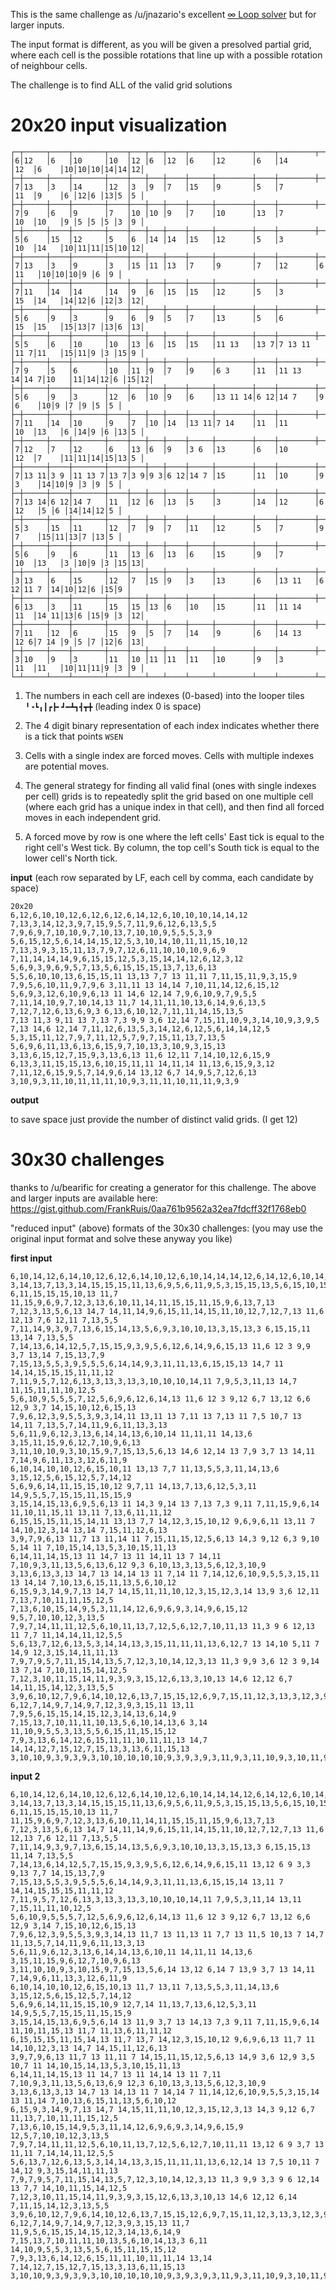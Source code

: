 This is the same challenge as /u/jnazario's excellent [∞ Loop solver](https://www.reddit.com/r/dailyprogrammer/comments/4rug59/20160708_challenge_274_hard_loop_solver/) but for larger inputs.

The input format is different, as you will be given a presolved partial grid, where each cell is the possible rotations that line up with a possible rotation of neighbour cells.

The challenge is to find ALL of the valid grid solutions

# 20x20 input visualization

    ┌─┬─────┬────┬───────┬────┬───┬───┬────┬─────┬────────┬────┬────────┬────┬─────┬──┬──┬──┬──┬──┬──┐
    │6│12   │6   │10     │10  │12 │6  │12  │6    │12      │6   │14      │12  │6    │10│10│10│14│14│12│
    ├─┼─────┼────┼───────┼────┼───┼───┼────┼─────┼────────┼────┼────────┼────┼─────┼──┼──┼──┼──┼──┼──┤
    │7│13   │3   │14     │12  │3  │9  │7   │15   │9       │5   │7       │11  │9    │6 │12│6 │13│5 │5 │
    ├─┼─────┼────┼───────┼────┼───┼───┼────┼─────┼────────┼────┼────────┼────┼─────┼──┼──┼──┼──┼──┼──┤
    │7│9    │6   │9      │7   │10 │10 │9   │7    │10      │13  │7       │10  │10   │9 │5 │5 │5 │3 │9 │
    ├─┼─────┼────┼───────┼────┼───┼───┼────┼─────┼────────┼────┼────────┼────┼─────┼──┼──┼──┼──┼──┼──┤
    │5│6    │15  │12     │5   │6  │14 │14  │15   │12      │5   │3       │10  │14   │10│11│11│15│10│12│
    ├─┼─────┼────┼───────┼────┼───┼───┼────┼─────┼────────┼────┼────────┼────┼─────┼──┼──┼──┼──┼──┼──┤
    │7│13   │3   │9      │3   │15 │11 │13  │7    │9       │7   │12      │6   │11   │10│10│10│9 │6 │9 │
    ├─┼─────┼────┼───────┼────┼───┼───┼────┼─────┼────────┼────┼────────┼────┼─────┼──┼──┼──┼──┼──┼──┤
    │7│11   │14  │14     │14  │9  │6  │15  │15   │12      │5   │3       │15  │14   │14│12│6 │12│3 │12│
    ├─┼─────┼────┼───────┼────┼───┼───┼────┼─────┼────────┼────┼────────┼────┼─────┼──┼──┼──┼──┼──┼──┤
    │5│6    │9   │3      │9   │6  │9  │5   │7    │13      │5   │6       │15  │15   │15│13│7 │13│6 │13│
    ├─┼─────┼────┼───────┼────┼───┼───┼────┼─────┼────────┼────┼────────┼────┼─────┼──┼──┼──┼──┼──┼──┤
    │5│5    │6   │10     │10  │13 │6  │15  │15   │11 13   │13 7│7 13 11 │11 7│11   │15│11│9 │3 │15│9 │
    ├─┼─────┼────┼───────┼────┼───┼───┼────┼─────┼────────┼────┼────────┼────┼─────┼──┼──┼──┼──┼──┼──┤
    │7│9    │5   │6      │10  │11 │9  │7   │9    │6 3     │11  │11 13 14│14 7│10   │11│14│12│6 │15│12│
    ├─┼─────┼────┼───────┼────┼───┼───┼────┼─────┼────────┼────┼────────┼────┼─────┼──┼──┼──┼──┼──┼──┤
    │5│6    │9   │3      │12  │6  │10 │9   │6    │13 11 14│6 12│14 7    │9   │6    │10│9 │7 │9 │5 │5 │
    ├─┼─────┼────┼───────┼────┼───┼───┼────┼─────┼────────┼────┼────────┼────┼─────┼──┼──┼──┼──┼──┼──┤
    │7│11   │14  │10     │9   │7  │10 │14  │13 11│7 14    │11  │11      │10  │13   │6 │14│9 │6 │13│5 │
    ├─┼─────┼────┼───────┼────┼───┼───┼────┼─────┼────────┼────┼────────┼────┼─────┼──┼──┼──┼──┼──┼──┤
    │7│12   │7   │12     │6   │13 │6  │9   │3 6  │13      │6   │10      │12  │7    │11│11│14│15│13│5 │
    ├─┼─────┼────┼───────┼────┼───┼───┼────┼─────┼────────┼────┼────────┼────┼─────┼──┼──┼──┼──┼──┼──┤
    │7│13 11│3 9 │11 13 7│13 7│3 9│9 3│6 12│14 7 │15      │11  │10      │9   │3    │14│10│9 │3 │9 │5 │
    ├─┼─────┼────┼───────┼────┼───┼───┼────┼─────┼────────┼────┼────────┼────┼─────┼──┼──┼──┼──┼──┼──┤
    │7│13 14│6 12│14 7   │11  │12 │6  │13  │5    │3       │14  │12      │6   │12   │5 │6 │14│14│12│5 │
    ├─┼─────┼────┼───────┼────┼───┼───┼────┼─────┼────────┼────┼────────┼────┼─────┼──┼──┼──┼──┼──┼──┤
    │5│3    │15  │11     │12  │7  │9  │7   │11   │12      │5   │7       │9   │7    │15│11│13│7 │13│5 │
    ├─┼─────┼────┼───────┼────┼───┼───┼────┼─────┼────────┼────┼────────┼────┼─────┼──┼──┼──┼──┼──┼──┤
    │5│6    │9   │6      │11  │13 │6  │13  │6    │15      │9   │7       │10  │13   │3 │10│9 │3 │15│13│
    ├─┼─────┼────┼───────┼────┼───┼───┼────┼─────┼────────┼────┼────────┼────┼─────┼──┼──┼──┼──┼──┼──┤
    │3│13   │6   │15     │12  │7  │15 │9   │3    │13      │6   │13 11   │6 12│11 7 │14│10│12│6 │15│9 │
    ├─┼─────┼────┼───────┼────┼───┼───┼────┼─────┼────────┼────┼────────┼────┼─────┼──┼──┼──┼──┼──┼──┤
    │6│13   │3   │11     │15  │15 │13 │6   │10   │15      │11  │11 14   │11  │14 11│13│6 │15│9 │3 │12│
    ├─┼─────┼────┼───────┼────┼───┼───┼────┼─────┼────────┼────┼────────┼────┼─────┼──┼──┼──┼──┼──┼──┤
    │7│11   │12  │6      │15  │9  │5  │7   │14   │9       │6   │14 13   │12 6│7 14 │9 │5 │7 │12│6 │13│
    ├─┼─────┼────┼───────┼────┼───┼───┼────┼─────┼────────┼────┼────────┼────┼─────┼──┼──┼──┼──┼──┼──┤
    │3│10   │9   │3      │11  │10 │11 │11  │11   │10      │9   │3       │11  │11   │10│11│11│9 │3 │9 │
    └─┴─────┴────┴───────┴────┴───┴───┴────┴─────┴────────┴────┴────────┴────┴─────┴──┴──┴──┴──┴──┴──┘

1. The numbers in each cell are indexes (0-based) into the looper tiles `╹╺┗╻┃┏┣╸┛━┻┓┫┳╋` (leading index 0 is space)

2. The 4 digit binary representation of each index indicates whether there is a tick that points `WSEN`

3. Cells with a single index are forced moves.  Cells with multiple indexes are potential moves.

4. The general strategy for finding all valid final (ones with single indexes per cell) grids is to repeatedly split the grid based on one multiple cell (where each grid has a unique index in that cell), and then find all forced moves in each independent grid.

5. A forced move by row is one where the left cells' East tick is equal to the right cell's West tick.  By column, the top cell's South tick is equal to the lower cell's North tick.

**input**  (each row separated by LF, each cell by comma, each candidate by space)

    20x20
    6,12,6,10,10,12,6,12,6,12,6,14,12,6,10,10,10,14,14,12                
    7,13,3,14,12,3,9,7,15,9,5,7,11,9,6,12,6,13,5,5                       
    7,9,6,9,7,10,10,9,7,10,13,7,10,10,9,5,5,5,3,9                        
    5,6,15,12,5,6,14,14,15,12,5,3,10,14,10,11,11,15,10,12                
    7,13,3,9,3,15,11,13,7,9,7,12,6,11,10,10,10,9,6,9                     
    7,11,14,14,14,9,6,15,15,12,5,3,15,14,14,12,6,12,3,12                 
    5,6,9,3,9,6,9,5,7,13,5,6,15,15,15,13,7,13,6,13                       
    5,5,6,10,10,13,6,15,15,11 13,13 7,7 13 11,11 7,11,15,11,9,3,15,9     
    7,9,5,6,10,11,9,7,9,6 3,11,11 13 14,14 7,10,11,14,12,6,15,12         
    5,6,9,3,12,6,10,9,6,13 11 14,6 12,14 7,9,6,10,9,7,9,5,5              
    7,11,14,10,9,7,10,14,13 11,7 14,11,11,10,13,6,14,9,6,13,5            
    7,12,7,12,6,13,6,9,3 6,13,6,10,12,7,11,11,14,15,13,5                 
    7,13 11,3 9,11 13 7,13 7,3 9,9 3,6 12,14 7,15,11,10,9,3,14,10,9,3,9,5
    7,13 14,6 12,14 7,11,12,6,13,5,3,14,12,6,12,5,6,14,14,12,5           
    5,3,15,11,12,7,9,7,11,12,5,7,9,7,15,11,13,7,13,5                     
    5,6,9,6,11,13,6,13,6,15,9,7,10,13,3,10,9,3,15,13                     
    3,13,6,15,12,7,15,9,3,13,6,13 11,6 12,11 7,14,10,12,6,15,9           
    6,13,3,11,15,15,13,6,10,15,11,11 14,11,14 11,13,6,15,9,3,12          
    7,11,12,6,15,9,5,7,14,9,6,14 13,12 6,7 14,9,5,7,12,6,13              
    3,10,9,3,11,10,11,11,11,10,9,3,11,11,10,11,11,9,3,9                  
    

**output**

to save space just provide the number of distinct valid grids.  (I get 12)

# 30x30 challenges

thanks to /u/bearific for creating a generator for this challenge.  The above and larger inputs are available here:    
https://gist.github.com/FrankRuis/0aa761b9562a32ea7fdcff32f1768eb0

"reduced input" (above) formats of the 30x30 challenges:  (you may use the original input format and solve these anyway you like)

**first input**

    6,10,14,12,6,14,10,12,6,12,6,14,10,12,6,10,14,14,14,12,6,14,12,6,10,14,10,12,6,12                          
    3,14,13,7,13,3,14,15,15,15,11,13,6,9,5,6,11,9,5,3,15,15,13,5,6,15,10,15,13,5                               
    6,11,15,15,15,10,13 11,7 11,15,9,6,9,7,12,3,13,6,10,11,14,11,15,15,11,15,9,6,13,7,13                       
    7,12,3,13,5,6,13 14,7 14,11,14,9,6,15,11,14,15,11,10,12,7,12,7,13 11,6 12,13 7,6 12,11 7,13,5,5            
    7,11,14,9,3,9,7,13,6,15,14,13,5,6,9,3,10,10,13,3,15,13,3 6,15,15,11 13,14 7,13,5,5                         
    7,14,13,6,14,12,5,7,15,15,9,3,9,5,6,12,6,14,9,6,15,13 11,6 12 3 9,9 3,7 13,14 7,15,13,7,9                  
    7,15,13,5,5,3,9,5,5,5,6,14,14,9,3,11,11,13,6,15,15,13 14,7 11 14,14,15,15,15,11,11,12                      
    7,11,9,5,7,12,6,13,3,13,3,13,3,10,10,10,14,11 7,9,5,3,11,13 14,7 11,15,11,11,10,12,5                       
    5,6,10,9,5,5,5,7,12,5,6,9,6,12,6,14,13 11,6 12 3 9,12 6,7 13,12 6,6 12,9 3,7 14,15,10,12,6,15,13           
    7,9,6,12,3,9,5,5,3,9,3,14,11 13,11 13 7,11 13 7,13 11 7,5 10,7 13 14,11 7,13,5,7,14,11,9,6,11,13,3,13      
    5,6,11,9,6,12,3,13,6,14,14,13,6,10,14 11,11,11 14,13,6 3,15,11,15,9,6,12,7,10,9,6,13                       
    3,11,10,10,9,3,10,15,9,7,15,13,5,6,13 14,6 12,14 13 7,9 3,7 13 14,11 7,14,9,6,11,13,3,12,6,11,9            
    6,10,14,10,10,12,6,15,10,11 13,13 7,7 11,13,5,5,3,11,14,13,6 3,15,12,5,6,15,12,5,7,14,12                   
    5,6,9,6,14,11,15,15,10,12 9,7,11 14,13,7,13,6,12,5,3,11 14,9,5,5,7,15,15,11,15,15,9                        
    3,15,14,15,13,6,9,5,6,13 11 14,3 9,14 13 7,13 7,3 9,11 7,11,15,9,6,14 11,10,11,15,11 13,11 7,13,6,11,11,12 
    6,15,15,15,11,15,14,11 13,13 7,7 14,12,3,15,10,12 9,6,9,6,11 13,11 7 14,10,12,3,14 13,14 7,15,11,12,6,13   
    3,9,7,9,6,13 11,7 13 11,14 11 7,15,11,15,12,5,6,13 14,3 9,12 6,3 9,10 5,14 11 7,10,15,14,13,5,3,10,15,11,13
    6,14,11,14,15,13 11 14,7 13 11 14,11 13 7 14,11 7,10,9,3,11,13,5,6,13,6,12 9,3 6,10,13,3,13,5,6,12,3,10,9  
    3,13,6,13,3,13 14,7 13 14,14 13 11 7,14 11 7,14,12,6,10,9,5,5,3,15,11 13 14,14 7,10,13,6,15,11,13,5,6,10,12
    6,15,9,3,14,9,7,13 14,7 14,15,11,11,10,12,3,15,12,3,14 13,9 3,6 12,11 7,13,7,10,11,11,15,12,5              
    7,13,6,10,15,14,9,5,3,11,14,12,6,9,6,9,3,14,9,6,15,12 9,5,7,10,10,12,3,13,5                                
    7,9,7,14,11,11,12,5,6,10,11,13,7,12,5,6,12,7,10,11,13 11,3 9 6 12,13 11 7,7 11,14,14,11,12,5,5             
    5,6,13,7,12,6,13,5,3,14,14,13,3,15,11,11,11,13,6,12,7 13 14,10 5,11 7 14,9 12,3,15,14,11,11,13             
    7,9,7,9,5,7,11,15,14,13,5,7,12,3,10,14,12,3,13 11,3 9,9 3,6 12 3 9,14 13 7,14 7,10,11,15,14,12,5           
    7,12,3,10,11,15,14,11,9,3,9,3,15,12,6,13,3,10,13 14,6 12,12 6,7 14,11,15,14,12,3,13,5,5                    
    3,9,6,10,12,7,9,6,14,10,12,6,13,7,15,15,12,6,9,7,15,11,12,3,13,3,12,3,9,5                                  
    6,12,7,14,9,7,14,9,7,12,3,9,3,15,11 13,11 7,9,5,6,15,15,14,15,12,3,14,13,6,14,9                            
    7,15,13,7,10,11,11,10,13,5,6,10,14,13,6 3,14 11,10,9,5,5,3,13,5,5,6,15,11,15,15,12                         
    7,9,3,13,6,14,12,6,15,11,11,10,11,11,13 14,7 14,14,12,7,15,12,7,15,13,3,13,6,11,15,13                      
    3,10,10,9,3,9,3,9,3,10,10,10,10,10,9,3,9,3,9,3,11,9,3,11,10,9,3,10,11,9                                    

**input 2** 

    6,10,14,12,6,14,10,12,6,12,6,14,10,12,6,10,14,14,14,12,6,14,12,6,10,14,10,12,6,12                          
    3,14,13,7,13,3,14,15,15,15,11,13,6,9,5,6,11,9,5,3,15,15,13,5,6,15,10,15,13,5                               
    6,11,15,15,15,10,13 11,7 11,15,9,6,9,7,12,3,13,6,10,11,14,11,15,15,11,15,9,6,13,7,13                       
    7,12,3,13,5,6,13 14,7 14,11,14,9,6,15,11,14,15,11,10,12,7,12,7,13 11,6 12,13 7,6 12,11 7,13,5,5            
    7,11,14,9,3,9,7,13,6,15,14,13,5,6,9,3,10,10,13,3,15,13,3 6,15,15,13 11,14 7,13,5,5                         
    7,14,13,6,14,12,5,7,15,15,9,3,9,5,6,12,6,14,9,6,15,11 13,12 6 9 3,3 9,13 7,7 14,15,13,7,9                  
    7,15,13,5,5,3,9,5,5,5,6,14,14,9,3,11,11,13,6,15,15,14 13,11 7 14,14,15,15,15,11,11,12                      
    7,11,9,5,7,12,6,13,3,13,3,13,3,10,10,10,14,11 7,9,5,3,11,14 13,11 7,15,11,11,10,12,5                       
    5,6,10,9,5,5,5,7,12,5,6,9,6,12,6,14,13 11,6 12 3 9,12 6,7 13,12 6,6 12,9 3,14 7,15,10,12,6,15,13           
    7,9,6,12,3,9,5,5,3,9,3,14,13 11,7 13 11,13 11 7,7 13 11,5 10,13 7 14,7 11,13,5,7,14,11,9,6,11,13,3,13      
    5,6,11,9,6,12,3,13,6,14,14,13,6,10,11 14,11,11 14,13,6 3,15,11,15,9,6,12,7,10,9,6,13                       
    3,11,10,10,9,3,10,15,9,7,15,13,5,6,14 13,12 6,14 7 13,9 3,7 13 14,11 7,14,9,6,11,13,3,12,6,11,9            
    6,10,14,10,10,12,6,15,10,13 11,7 13,11 7,13,5,5,3,11,14,13,6 3,15,12,5,6,15,12,5,7,14,12                   
    5,6,9,6,14,11,15,15,10,9 12,7,14 11,13,7,13,6,12,5,3,11 14,9,5,5,7,15,15,11,15,15,9                        
    3,15,14,15,13,6,9,5,6,14 13 11,9 3,7 13 14,13 7,3 9,11 7,11,15,9,6,14 11,10,11,15,13 11,7 11,13,6,11,11,12 
    6,15,15,15,11,15,14,13 11,7 13,7 14,12,3,15,10,12 9,6,9,6,13 11,7 11 14,10,12,3,13 14,7 14,15,11,12,6,13   
    3,9,7,9,6,13 11,7 13 11,11 7 14,15,11,15,12,5,6,13 14,9 3,6 12,9 3,5 10,7 11 14,10,15,14,13,5,3,10,15,11,13
    6,14,11,14,15,13 11 14,7 13 11 14,14 13 11 7,11 7,10,9,3,11,13,5,6,13,6,9 12,3 6,10,13,3,13,5,6,12,3,10,9  
    3,13,6,13,3,13 14,7 13 14,13 11 7 14,14 7 11,14,12,6,10,9,5,5,3,15,14 13 11,14 7,10,13,6,15,11,13,5,6,10,12
    6,15,9,3,14,9,7,13 14,7 14,15,11,11,10,12,3,15,12,3,13 14,3 9,12 6,7 11,13,7,10,11,11,15,12,5              
    7,13,6,10,15,14,9,5,3,11,14,12,6,9,6,9,3,14,9,6,15,9 12,5,7,10,10,12,3,13,5                                
    7,9,7,14,11,11,12,5,6,10,11,13,7,12,5,6,12,7,10,11,11 13,12 6 9 3,7 13 11,11 7,14,14,11,12,5,5             
    5,6,13,7,12,6,13,5,3,14,14,13,3,15,11,11,11,13,6,12,14 13 7,5 10,11 7 14,12 9,3,15,14,11,11,13             
    7,9,7,9,5,7,11,15,14,13,5,7,12,3,10,14,12,3,13 11,3 9,9 3,3 9 6 12,14 13 7,7 14,10,11,15,14,12,5           
    7,12,3,10,11,15,14,11,9,3,9,3,15,12,6,13,3,10,13 14,6 12,12 6,14 7,11,15,14,12,3,13,5,5                    
    3,9,6,10,12,7,9,6,14,10,12,6,13,7,15,15,12,6,9,7,15,11,12,3,13,3,12,3,9,5                                  
    6,12,7,14,9,7,14,9,7,12,3,9,3,15,13 11,7 11,9,5,6,15,15,14,15,12,3,14,13,6,14,9                            
    7,15,13,7,10,11,11,10,13,5,6,10,14,13,3 6,11 14,10,9,5,5,3,13,5,5,6,15,11,15,15,12                         
    7,9,3,13,6,14,12,6,15,11,11,10,11,11,14 13,14 7,14,12,7,15,12,7,15,13,3,13,6,11,15,13                      
    3,10,10,9,3,9,3,9,3,10,10,10,10,10,9,3,9,3,9,3,11,9,3,11,10,9,3,10,11,9          